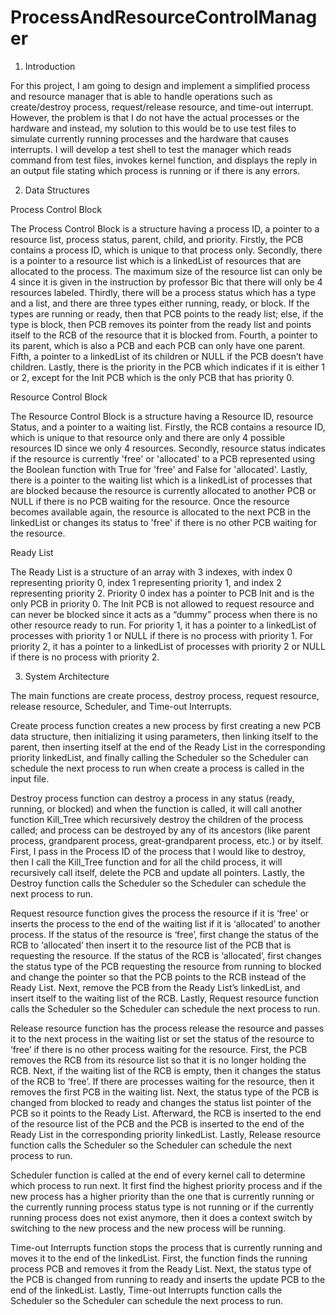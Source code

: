 ProcessAndResourceControlManager
================================

1.	Introduction 

For this project, I am going to design and implement a simplified process and resource manager that is able to handle operations such as create/destroy process, request/release resource, and time-out interrupt.  However, the problem is that I do not have the actual processes or the hardware and instead, my solution to this would be to use test files to simulate currently running processes and the hardware that causes interrupts.  I will develop a test shell to test the manager which reads command from test files, invokes kernel function, and displays the reply in an output file stating which process is running or if there is any errors.

2.	Data Structures 

Process Control Block

The Process Control Block is a structure having a process ID, a pointer to a resource list, process status, parent, child, and priority.  Firstly, the PCB contains a process ID, which is unique to that process only.  Secondly, there is a pointer to a resource list which is a linkedList of resources that are allocated to the process.  The maximum size of the resource list can only be 4 since it is given in the instruction by professor Bic that there will only be 4 resources labeled.  Thirdly, there will be a process status which has a type and a list, and there are three types either running, ready, or block.  If the types are running or ready, then that PCB points to the ready list; else, if the type is block, then PCB removes its pointer from the ready list and points itself to the RCB of the resource that it is blocked from.  Fourth, a pointer to its parent, which is also a PCB and each PCB can only have one parent.  Fifth, a pointer to a linkedList of its children or NULL if the PCB doesn’t have children.  Lastly, there is the priority in the PCB which indicates if it is either 1 or 2, except for the Init PCB which is the only PCB that has priority 0.

Resource Control Block

The Resource Control Block is a structure having a Resource ID, resource Status, and a pointer to a waiting list.  Firstly, the RCB contains a resource ID, which is unique to that resource only and there are only 4 possible resources ID since we only 4 resources.  Secondly, resource status indicates if the resource is currently 'free' or 'allocated' to a PCB represented using the Boolean function with True for 'free' and False for 'allocated'.  Lastly, there is a pointer to the waiting list which is a linkedList of processes that are blocked because the resource is currently allocated to another PCB or NULL if there is no PCB waiting for the resource.  Once the resource becomes available again, the resource is allocated to the next PCB in the linkedList or changes its status to 'free' if there is no other PCB waiting for the resource.

Ready List

The Ready List is a structure of an array with 3 indexes, with index 0 representing priority 0, index 1 representing priority 1, and index 2 representing priority 2.  Priority 0 index has a pointer to PCB Init and is the only PCB in priority 0.  The Init PCB is not allowed to request resource and can never be blocked since it acts as a “dummy” process when there is no other resource ready to run.  For priority 1, it has a pointer to a linkedList of processes with priority 1 or NULL if there is no process with priority 1.  For priority 2, it has a pointer to a linkedList of processes with priority 2 or NULL if there is no process with priority 2.    

3.	System Architecture

The main functions are create process, destroy process, request resource, release resource, Scheduler, and Time-out Interrupts.  

Create process function creates a new process by first creating a new PCB data structure, then initializing it using parameters, then linking itself to the parent, then inserting itself at the end of the Ready List in the corresponding priority linkedList, and finally calling the Scheduler so the Scheduler can schedule the next process to run when create a process is called in the input file.  

Destroy process function can destroy a process in any status (ready, running, or blocked) and when the function is called, it will call another function Kill_Tree which recursively destroy the children of the process called; and process can be destroyed by any of its ancestors (like parent process, grandparent process, great-grandparent process, etc.) or by itself.  First, I pass in the Process ID of the process that I would like to destroy, then I call the Kill_Tree function and for all the child process, it will recursively call itself, delete the PCB and update all pointers.   Lastly, the Destroy function calls the Scheduler so the Scheduler can schedule the next process to run.

Request resource function gives the process the resource if it is ‘free’ or inserts the process to the end of the waiting list if it is ‘allocated’ to another process.  If the status of the resource is ‘free’, first change the status of the RCB to ‘allocated’ then insert it to the resource list of the PCB that is requesting the resource.  If the status of the RCB is ‘allocated’, first changes the status type of the PCB requesting the resource from running to blocked and change the pointer so that the PCB points to the RCB instead of the Ready List.  Next, remove the PCB from the Ready List’s linkedList, and insert itself to the waiting list of the RCB.  Lastly, Request resource function calls the Scheduler so the Scheduler can schedule the next process to run.

Release resource function has the process release the resource and passes it to the next process in the waiting list or set the status of the resource to ‘free’ if there is no other process waiting for the resource. First, the PCB removes the RCB from its resource list so that it is no longer holding the RCB.  Next, if the waiting list of the RCB is empty, then it changes the status of the RCB to ‘free’.  If there are processes waiting for the resource, then it removes the first PCB in the waiting list.  Next, the status type of the PCB is changed from blocked to ready and changes the status list pointer of the PCB so it points to the Ready List.  Afterward, the RCB is inserted to the end of the resource list of the PCB and the PCB is inserted to the end of the Ready List in the corresponding priority linkedList.  Lastly, Release resource function calls the Scheduler so the Scheduler can schedule the next process to run.

Scheduler function is called at the end of every kernel call to determine which process to run next.  It first find the highest priority process and if the new process has a higher priority than the one that is currently running or the currently running process status type is not running or if the currently running process does not exist anymore, then it does a context switch by switching to the new process and the new process will be running. 

Time-out Interrupts function stops the process that is currently running and moves it to the end of the linkedList.  First, the function finds the running process PCB and removes it from the Ready List.  Next, the status type of the PCB is changed from running to ready and inserts the update PCB to the end of the linkedList.  Lastly, Time-out Interrupts function calls the Scheduler so the Scheduler can schedule the next process to run.
 